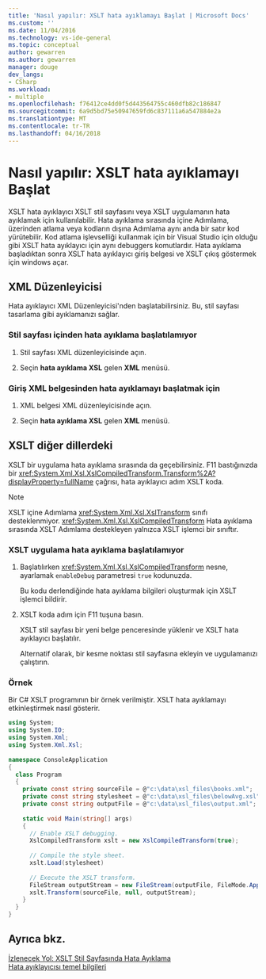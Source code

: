 ```yaml
---
title: 'Nasıl yapılır: XSLT hata ayıklamayı Başlat | Microsoft Docs'
ms.custom: ''
ms.date: 11/04/2016
ms.technology: vs-ide-general
ms.topic: conceptual
author: gewarren
ms.author: gewarren
manager: douge
dev_langs:
- CSharp
ms.workload:
- multiple
ms.openlocfilehash: f76412ce4dd0f5d443564755c460dfb82c186847
ms.sourcegitcommit: 6a9d5bd75e50947659fd6c837111a6a547884e2a
ms.translationtype: MT
ms.contentlocale: tr-TR
ms.lasthandoff: 04/16/2018
---
```

# <a name="how-to-start-debugging-xslt"></a>Nasıl yapılır: XSLT hata ayıklamayı Başlat

XSLT hata ayıklayıcı XSLT stil sayfasını veya XSLT uygulamanın hata ayıklamak için kullanılabilir. Hata ayıklama sırasında içine Adımlama, üzerinden atlama veya kodların dışına Adımlama aynı anda bir satır kod yürütebilir. Kod atlama işlevselliği kullanmak için bir Visual Studio için olduğu gibi XSLT hata ayıklayıcı için aynı debuggers komutlardır. Hata ayıklama başladıktan sonra XSLT hata ayıklayıcı giriş belgesi ve XSLT çıkış göstermek için windows açar.

## <a name="xml-editor"></a>XML Düzenleyicisi

Hata ayıklayıcı XML Düzenleyicisi'nden başlatabilirsiniz. Bu, stil sayfası tasarlama gibi ayıklamanızı sağlar.

### <a name="to-start-debugging-from-a-style-sheet"></a>Stil sayfası içinden hata ayıklama başlatılamıyor

1. Stil sayfası XML düzenleyicisinde açın.

1. Seçin **hata ayıklama XSL** gelen **XML** menüsü.

### <a name="to-start-debugging-from-an-xml-input-document"></a>Giriş XML belgesinden hata ayıklamayı başlatmak için

1. XML belgesi XML düzenleyicisinde açın.

1. Seçin **hata ayıklama XSL** gelen **XML** menüsü.

## <a name="xslt-from-other-languages"></a>XSLT diğer dillerdeki

XSLT bir uygulama hata ayıklama sırasında da geçebilirsiniz. F11 bastığınızda bir <xref:System.Xml.Xsl.XslCompiledTransform.Transform%2A?displayProperty=fullName> çağrısı, hata ayıklayıcı adım XSLT koda.

> [!NOTE]
> XSLT içine Adımlama <xref:System.Xml.Xsl.XslTransform> sınıfı desteklenmiyor. <xref:System.Xml.Xsl.XslCompiledTransform> Hata ayıklama sırasında XSLT Adımlama destekleyen yalnızca XSLT işlemci bir sınıftır.

### <a name="to-start-debugging-an-xslt-application"></a>XSLT uygulama hata ayıklama başlatılamıyor

1. Başlatılırken <xref:System.Xml.Xsl.XslCompiledTransform> nesne, ayarlamak `enableDebug` parametresi `true` kodunuzda.

     Bu kodu derlendiğinde hata ayıklama bilgileri oluşturmak için XSLT işlemci bildirir.

1. XSLT koda adım için F11 tuşuna basın.

     XSLT stil sayfası bir yeni belge penceresinde yüklenir ve XSLT hata ayıklayıcı başlatılır.

     Alternatif olarak, bir kesme noktası stil sayfasına ekleyin ve uygulamanızı çalıştırın.

### <a name="example"></a>Örnek

Bir C# XSLT programının bir örnek verilmiştir. XSLT hata ayıklamayı etkinleştirmek nasıl gösterir.

```csharp
using System;  
using System.IO;  
using System.Xml;  
using System.Xml.Xsl;  
  
namespace ConsoleApplication   
{  
  class Program   
  {  
    private const string sourceFile = @"c:\data\xsl_files\books.xml";  
    private const string stylesheet = @"c:\data\xsl_files\belowAvg.xsl";  
    private const string outputFile = @"c:\data\xsl_files\output.xml";  
  
    static void Main(string[] args)  
    {  
      // Enable XSLT debugging.
      XslCompiledTransform xslt = new XslCompiledTransform(true);  
  
      // Compile the style sheet.
      xslt.Load(stylesheet)  
  
      // Execute the XSLT transform.
      FileStream outputStream = new FileStream(outputFile, FileMode.Append);  
      xslt.Transform(sourceFile, null, outputStream);  
    }  
  }  
}  
```

## <a name="see-also"></a>Ayrıca bkz.

[İzlenecek Yol: XSLT Stil Sayfasında Hata Ayıklama](../xml-tools/walkthrough-debug-an-xslt-style-sheet.md)  
[Hata ayıklayıcısı temel bilgileri](../debugger/debugger-basics.md)